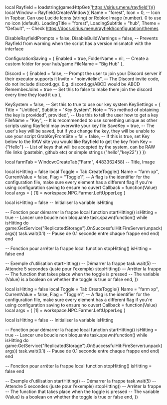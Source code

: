local Rayfield = loadstring(game:HttpGet('https://sirius.menu/rayfield'))()
local Window = Rayfield:CreateWindow({
   Name = "forest",
   Icon = 0, -- Icon in Topbar. Can use Lucide Icons (string) or Roblox Image (number). 0 to use no icon (default).
   LoadingTitle = "forest",
   LoadingSubtitle = "hub",
   Theme = "Default", -- Check https://docs.sirius.menu/rayfield/configuration/themes

   DisableRayfieldPrompts = false,
   DisableBuildWarnings = false, -- Prevents Rayfield from warning when the script has a version mismatch with the interface

   ConfigurationSaving = {
      Enabled = true,
      FolderName = nil, -- Create a custom folder for your hub/game
      FileName = "Big Hub"
   },

   Discord = {
      Enabled = false, -- Prompt the user to join your Discord server if their executor supports it
      Invite = "noinvitelink", -- The Discord invite code, do not include discord.gg/. E.g. discord.gg/ABCD would be ABCD
      RememberJoins = true -- Set this to false to make them join the discord every time they load it up
   },

   KeySystem = false, -- Set this to true to use our key system
   KeySettings = {
      Title = "Untitled",
      Subtitle = "Key System",
      Note = "No method of obtaining the key is provided",  provided", -- Use this to tell the user how to get a key
      FileName = "Key", -- It is recommended to use something unique as other scripts using Rayfield may overwrite your key file
      SaveKey = true, -- The user's key will be saved, but if you change the key, they will be unable to use your script
      GrabKeyFromSite = fal = false, -- If this is true, set Key below to the RAW site you would like Rayfield to get the key from
      Key = {"Hello"} -- List of keys that will be accepted by the system, can be RAW file links (pastebin, github etc) or simple strings ("hello","key22")
   }
})



local farmTab = Window:CreateTab("Farm", 4483362458) -- Title, Image


local isHitting = false
local Toggle = Tab:CreateToggle({
   Name = "farm xp",
   CurrentValue = false,
   Flag = "Toggle1", -- A flag is the identifier for the configuration file, make sure every element has a different flag if you're using configuration saving to ensure no ouvert
   Callback = function(Value)
   local args = {
    [1] = workspace.NPC.Farmer.LeftUpperLeg
}

local isHitting = false -- Initialiser la variable isHitting

-- Fonction pour démarrer la frappe
local function startHitting()
    isHitting = true
    -- Lancer une boucle non bloquante
    task.spawn(function()
        while isHitting do
            game:GetService("ReplicatedStorage").OnSuccessfulHit:FireServer(unpack(args))
            task.wait(0.1) -- Pause de 0.1 seconde entre chaque frappe
        end
    end)
end

-- Fonction pour arrêter la frappe
local function stopHitting()
    isHitting = false
end

-- Exemple d'utilisation
startHitting() -- Démarrer la frappe
task.wait(5) -- Attendre 5 secondes (juste pour l'exemple)
stopHitting() -- Arrêter la frappe
   -- The function that takes place when the toggle is pressed
   -- The variable (Value) is a boolean on whether the toggle is true or false
   end,
})




local isHitting = false
local Toggle = Tab:CreateToggle({
   Name = "farm xp",
   CurrentValue = false,
   Flag = "Toggle1", -- A flag is the identifier for the configuration file, make sure every element has a different flag if you're using configuration saving to ensure no ouvert
   Callback = function(Value)
   local args = {
    [1] = workspace.NPC.Farmer.LeftUpperLeg
}

local isHitting = false -- Initialiser la variable isHitting

-- Fonction pour démarrer la frappe
local function startHitting()
    isHitting = true
    -- Lancer une boucle non bloquante
    task.spawn(function()
        while isHitting do
            game:GetService("ReplicatedStorage").OnSuccessfulHit:FireServer(unpack(args))
            task.wait(0.1) -- Pause de 0.1 seconde entre chaque frappe
        end
    end)
end

-- Fonction pour arrêter la frappe
local function stopHitting()
    isHitting = false
end

-- Exemple d'utilisation
startHitting() -- Démarrer la frappe
task.wait(5) -- Attendre 5 secondes (juste pour l'exemple)
stopHitting() -- Arrêter la frappe
   -- The function that takes place when the toggle is pressed
   -- The variable (Value) is a boolean on whether the toggle is true or false
   end,
})
